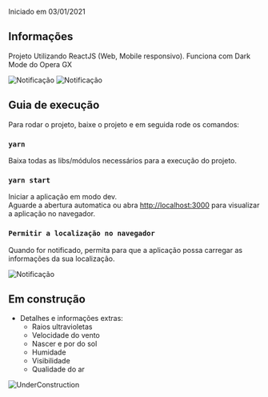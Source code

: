 Iniciado em 03/01/2021
## Informações
Projeto Utilizando ReactJS (Web, Mobile responsivo).
Funciona com Dark Mode do Opera GX

![Notificação](https://image.prntscr.com/image/-Rx3nfEkTyuKJwECMruyVQ.png)
![Notificação](https://image.prntscr.com/image/p9uLoE3qQmqfuM2ug2QP1A.png)

## Guia de execução

Para rodar o projeto, baixe o projeto e em seguida rode os comandos:

### `yarn`

Baixa todas as libs/módulos necessários para a execução do projeto.
### `yarn start`

Iniciar a aplicação em modo dev.<br />
Aguarde a abertura automatica ou abra [http://localhost:3000](http://localhost:3000) para visualizar a aplicação no navegador.

### `Permitir a localização no navegador`

Quando for notificado, permita para que a aplicação possa carregar as informações da sua localização.

![Notificação](https://image.prntscr.com/image/vHdpIhmrTvOMdxCKsMrVlg.png)

## Em construção

- Detalhes e informações extras:
  * Raios ultravioletas
  * Velocidade do vento
  * Nascer e por do sol
  * Humidade
  * Visibilidade
  * Qualidade do ar

![UnderConstruction](https://image.prntscr.com/image/unvjkNYdS9mqEmmRvdBREg.png)
